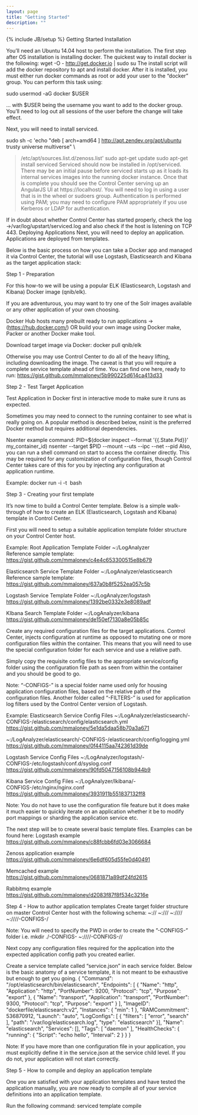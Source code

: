 ```yaml
---
layout: page
title: "Getting Started"
description: ""
---
```

{% include JB/setup %}
Getting Started
Installation


 You’ll need an Ubuntu 14.04 host to perform the installation. The first step after OS installation is installing docker. The quickest way to install docker is the following:
wget -O - http://get.docker.io | sudo su
The install script will add the docker repository to apt and install docker. After it is installed, you must either run docker commands as root or add your user to the “docker” group. You can perform this task using:

sudo usermod -aG docker $USER

… with $USER being the username you want to add to the docker group. You’ll need to log out all sessions of the user before the change will take effect. 

Next, you will need to install serviced.

sudo sh -c 'echo "deb [ arch=amd64 ] http://apt.zendev.org/apt/ubuntu trusty universe multiverse" \
  > /etc/apt/sources.list.d/zenoss.list'
sudo apt-get update
sudo apt-get install serviced
Serviced should now be installed in /opt/serviced. There may be an initial pause before serviced starts up as it loads its internal services images into the running docker instance. Once that is complete you should see the Control Center serving up an AngularJS UI at https://localhost/. You will need to log in using a user that is in the wheel or sudoers group. Authentication is performed using PAM; you may need to configure PAM appropriately if you use Kerberos or LDAP for authentication.

If in doubt about whether Control Center has started properly, check the log ->/var/log/upstart/serviced.log and also check if the host is listening on TCP 443. 
Deploying Applications
Next, you will need to deploy an application. Applications are deployed from templates.

Below is the basic process on how you can take a Docker app and managed it via Control Center, the tutorial will use Logstash, Elasticsearch and Kibana as the target application stack:

Step 1 - Preparation

For this how-to we will be using a popular ELK (Elasticsearch, Logstash and Kibana) Docker image (qnib/elk).

If you are adventurous, you may want to try one of the Solr images available or any other application of your own choosing. 

Docker Hub hosts many prebuilt ready to run applications -> (https://hub.docker.com/) OR build your own image using Docker make, Packer or another Docker make tool. 

Download target image via Docker: docker pull qnib/elk 

Otherwise you may use Control Center to do all of the heavy lifting, including downloading the image. The caveat is that you will require a complete service template ahead of time. You can find one here, ready to run: https://gist.github.com/mmaloney/5b990225d614ca413d33

Step 2 - Test Target Application

Test Application in Docker first in interactive mode to make sure it runs as expected.

Sometimes you may need to connect to the running container to see what is really going on. A popular method is described below, nsinit is the preferred Docker method but requires additional dependencies. 

Nsenter example command: 
PID=$(docker inspect --format '{{.State.Pid}}' my_container_id)
nsenter --target $PID --mount --uts --ipc --net --pid
Also, you can run a shell command on start to access the container directly. This may be required for any customization of configuration files, though Control Center takes care of this for you by injecting any configuration at application runtime.

Example: docker run -i -t <image> bash

Step 3 - Creating your first template

It’s now time to build a Control Center template. Below is a simple walk-through of how to create an ELK (Elasticsearch, Logstash and Kibana) template in Control Center. 

First you will need to setup a suitable application template folder structure on your Control Center host. 

Example:
Root Application Template Folder
~:/LogAnalyzer  
Reference sample template: https://gist.github.com/mmaloney/c4e4c653300515e8b679

Elasticsearch Service Template Folder
~:/LogAnalyzer/elasticsearch
Reference sample template: https://gist.github.com/mmaloney/637a0b8f5252ea057c5b

Logstash Service Template Folder
~:/LogAnalyzer/logstash
https://gist.github.com/mmaloney/1392be0332e3e8089adf

KIbana Search Template Folder
~:/LogAnalyzer/kibana
https://gist.github.com/mmaloney/de150ef7130a8e05b85c

Create any required configuration files for the target applications. Control Center, injects configuration at runtime as opposed to mutating one or more configuration files within the container. This means that you will need to use the special configuration folder for each service and use a relative path. 

Simply copy the requisite config files to the appropriate service/config folder using the configuration file path as seen from within the container and you should be good to go.

Note: “-CONFIGS-” is a special folder name used only for housing application configuration files, based on the relative path of the configuration files. Another folder called “-FILTERS-” is used for application log filters used by the Control Center version of Logstash.

Example:
Elasticsearch Service Config Files
~:/LogAnalyzer/elasticsearch/-CONFIGS-/elasticsearch/config/elasticsearch.yml
https://gist.github.com/mmaloney/5e1da5daa58b70a3a671

~:/LogAnalyzer/elasticsearch/-CONFIGS-/elasticsearch/config/logging.yml
https://gist.github.com/mmaloney/0f44115aa742361d39de

Logstash Service Config Files
~:/LogAnalyzer/logstash/-CONFIGS-/etc/logstash/conf.d/syslog.conf
https://gist.github.com/mmaloney/90fd5047156108b944b9

Kibana Service Config Files
~:/LogAnalyzer/lkibana/-CONFIGS-/etc/nginx/nginx.conf
https://gist.github.com/mmaloney/3931911b551837132ff8

Note: You do not have to use the configuration file feature but it does make it much easier to quickly iterate on an application whether it be to modify port mappings or sharding the application service etc.

The next step will be to create several basic template files. Examples can be found here: 
Logstash example
https://gist.github.com/mmaloney/c88fcbb6fd03e3066684

Zenoss application example
https://gist.github.com/mmaloney/6e6df605d55fe0d40491

Memcached example
https://gist.github.com/mmaloney/0681871a89df24fd2615

Rabbitmq example
https://gist.github.com/mmaloney/d2083f87f8f534c3216e

Step 4 - How to author application templates
Create target folder structure on master Control Center host with the following schema:
~:/<Application Name>/
~:/<Application Name>/<Service Group Name>/
~:/<Application Name>/<Service Group Name>/<Service Name>/
~:/<Application Name>/<Service Group Name>/<Service Name>/-CONFIGS-/

Note: You will need to specify the PWD in order to create the ”-CONFIGS-” folder i.e. mkdir 
./-CONFIGS-
~:/<Application Name>/<Service Group Name>/<Service Name>/-CONFIGS-/<APPLICATION CONFIG PATHS>/

Next copy any configuration files required for the application into the expected application config path you created earlier. 

Create a service template called “service.json” in each service folder. Below is the basic anatomy of a service template, it is not meant to be exhaustive but enough to get you going.
{
    "Command": "/opt/elasticsearch/bin/elasticsearch",
    "Endpoints": [
        {
            "Name": "http",
            "Application": "http",
            "PortNumber": 9200,
            "Protocol": "tcp",
            "Purpose": "export"
         },
        {
            "Name": "transport",
            "Application": "transport",
            "PortNumber": 9300,
            "Protocol": "tcp",
            "Purpose": "export"
        }
    ],
    "ImageID": "dockerfile/elasticsearch:v2",
    "Instances": {
        "min": 1
    },
    "RAMCommitment": 536870912,
    "Launch": "auto",
    "LogConfigs": [
        {
            "filters": [
                "error",
                "search"
            ],
            "path": "/var/log/elasticsearch.log",
            "type": "elasticsearch"
        }],
        "Name": "elasticsearch",
    "Services": [],
    "Tags": [
        "daemon"
    ],
"HealthChecks": {
        "running": {
            "Script": "echo hello",
            "Interval": 2
        }
    }
}

Note: If you have more than one configuration file in your application, you must explicitly define it in the service.json at the service child level. If you do not, your application will not start correctly. 

Step 5 - How to compile and deploy an application template

One you are satisfied with your application templates and have tested the application manually, you are now ready to compile all of your service definitions into an application template.

Run the following command:
serviced template compile <template folder> > <filename>.json
i.e. serviced template compile ./LogAnalyzer > loganalyzer.json

If you don’t see any errors, then you are ready to move on to deploying the application.

Step 6 - Deploying an application with Control Center

Note: Make sure you have added a host to Control Center prior to starting the application

This can part can be done via the CLI or UI. For the CLI method, follow these steps:
1. serviced template add <template.json>
2. serviced deploy <templateId> <cchost:4979> <resource pool id> <deployment id>
3. serviced service start <serviceid>
4. serviced service status

The UI workflow is even simpler:
1. Add service template via CLI command: serviced template add <template.json>
2. Log into Control Center UI -> https://[HOSTIP]
3. Walkthrough deployment wizard
4. Click on “deploy and run” option, wait for application to come up. 
5. Check UI Logs, service health check status and individual service stdout log messages for any issues. 














